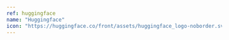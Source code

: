 ```yaml
---
ref: huggingface
name: "Huggingface"
icon: "https://huggingface.co/front/assets/huggingface_logo-noborder.svg"
---
```

